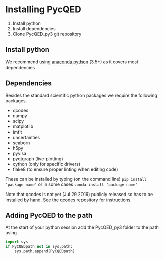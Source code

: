 # Installing PycQED 
1. Install python 
2. Install dependencies 
3. Clone PycQED_py3 git repository

## Install python 
We recommend using [anaconda python](https://www.continuum.io/downloads) (3.5+) as it covers most dependencies

## Dependencies
Besides the standard scientific python packages we require the following packages.

* qcodes
* numpy 
* scipy 
* matplotlib
* lmfit 
* uncertainties
* seaborn 
* h5py
* pyvisa
* pyqtgraph (live-plotting)
* cython (only for specific drivers)
* flake8 (to ensure proper linting when editing code)

These can be installed by typing (on the command line) 
``` pip install 'package name' ``` 
or in some cases 
``` conda install 'package name' ``` 

Note that qcodes is not yet (Jul 29 2016) publicly released so has to be installed by hand. See the qcodes repository for instructions. 

## Adding PycQED to the path 
At the start of your python session add the PycQED_py3 folder to the path using 

```python 
import sys
if PyCQEDpath not in sys.path:
    sys.path.append(PyCQEDpath)
```

